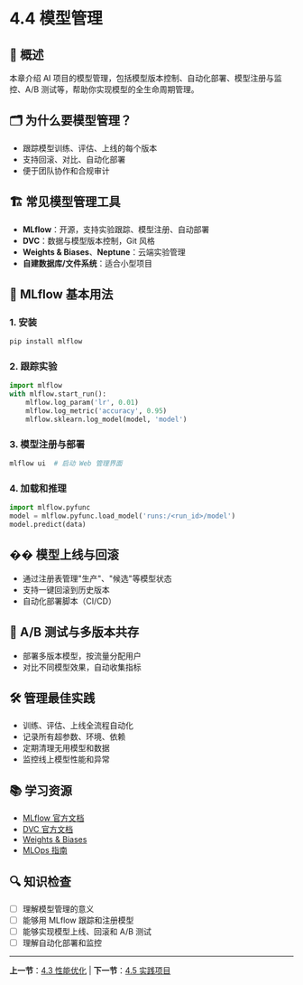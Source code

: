 # 4.4 模型管理

## 📖 概述

本章介绍 AI 项目的模型管理，包括模型版本控制、自动化部署、模型注册与监控、A/B 测试等，帮助你实现模型的全生命周期管理。

## 🗂️ 为什么要模型管理？
- 跟踪模型训练、评估、上线的每个版本
- 支持回滚、对比、自动化部署
- 便于团队协作和合规审计

## 🏗️ 常见模型管理工具
- **MLflow**：开源，支持实验跟踪、模型注册、自动部署
- **DVC**：数据与模型版本控制，Git 风格
- **Weights & Biases**、**Neptune**：云端实验管理
- **自建数据库/文件系统**：适合小型项目

## 🚀 MLflow 基本用法

### 1. 安装
```bash
pip install mlflow
```

### 2. 跟踪实验
```python
import mlflow
with mlflow.start_run():
    mlflow.log_param('lr', 0.01)
    mlflow.log_metric('accuracy', 0.95)
    mlflow.sklearn.log_model(model, 'model')
```

### 3. 模型注册与部署
```bash
mlflow ui  # 启动 Web 管理界面
```

### 4. 加载和推理
```python
import mlflow.pyfunc
model = mlflow.pyfunc.load_model('runs:/<run_id>/model')
model.predict(data)
```

## ��️ 模型上线与回滚
- 通过注册表管理"生产"、"候选"等模型状态
- 支持一键回滚到历史版本
- 自动化部署脚本（CI/CD）

## 🧪 A/B 测试与多版本共存
- 部署多版本模型，按流量分配用户
- 对比不同模型效果，自动收集指标

## 🛠️ 管理最佳实践
- 训练、评估、上线全流程自动化
- 记录所有超参数、环境、依赖
- 定期清理无用模型和数据
- 监控线上模型性能和异常

## 📚 学习资源
- [MLflow 官方文档](https://mlflow.org/)
- [DVC 官方文档](https://dvc.org/doc)
- [Weights & Biases](https://wandb.ai/site)
- [MLOps 指南](https://ml-ops.org/)

## 🔍 知识检查
- [ ] 理解模型管理的意义
- [ ] 能够用 MLflow 跟踪和注册模型
- [ ] 能够实现模型上线、回滚和 A/B 测试
- [ ] 理解自动化部署和监控

---

**上一节**：[4.3 性能优化](4.3-performance.md) | **下一节**：[4.5 实践项目](4.5-practice-project.md) 